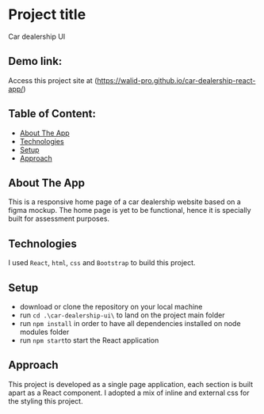 # Project title
Car dealership UI

## Demo link:
Access this project site at (https://walid-pro.github.io/car-dealership-react-app/)

## Table of Content:

- [About The App](#about-the-app)
- [Technologies](#technologies)
- [Setup](#setup)
- [Approach](#approach)


## About The App
This is a responsive home page of a car dealership website based on a figma mockup.
The home page is yet to be functional, hence it is specially built for assessment purposes.


## Technologies
I used `React`, `html`, `css` and `Bootstrap` to build this project.

## Setup
- download or clone the repository on your local machine
- run `cd .\car-dealership-ui\` to land on the project main folder
- run `npm install` in order to have all dependencies installed on node modules folder
- run `npm start`to start the React application

## Approach
This project is developed as a single page application, each section is built apart as a React component.
I adopted a mix of inline and external css for the styling this project.
